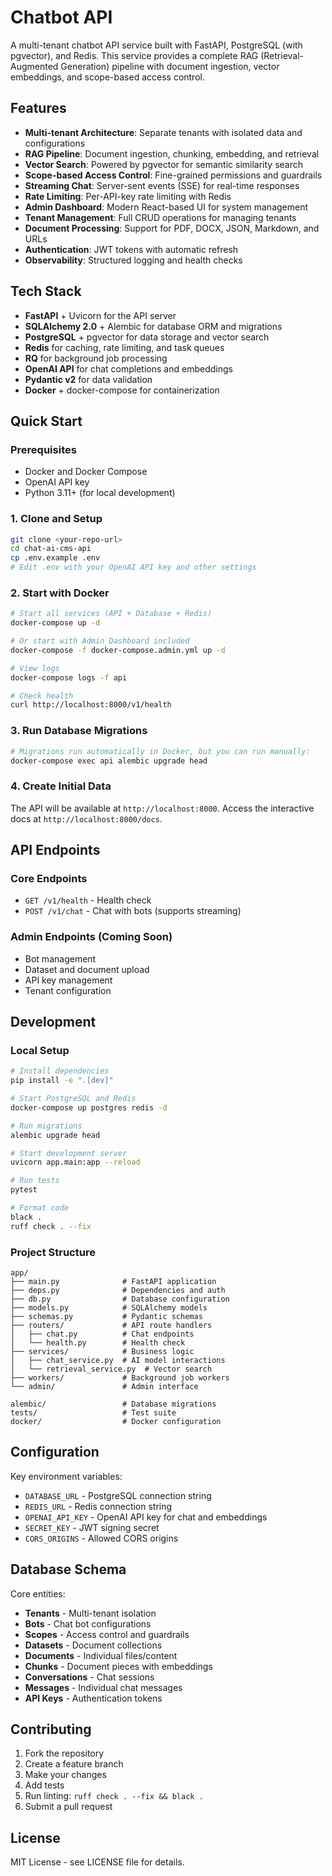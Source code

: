 # Chatbot API

A multi-tenant chatbot API service built with FastAPI, PostgreSQL (with pgvector), and Redis. This service provides a complete RAG (Retrieval-Augmented Generation) pipeline with document ingestion, vector embeddings, and scope-based access control.

## Features

- **Multi-tenant Architecture**: Separate tenants with isolated data and configurations
- **RAG Pipeline**: Document ingestion, chunking, embedding, and retrieval
- **Vector Search**: Powered by pgvector for semantic similarity search  
- **Scope-based Access Control**: Fine-grained permissions and guardrails
- **Streaming Chat**: Server-sent events (SSE) for real-time responses
- **Rate Limiting**: Per-API-key rate limiting with Redis
- **Admin Dashboard**: Modern React-based UI for system management
- **Tenant Management**: Full CRUD operations for managing tenants
- **Document Processing**: Support for PDF, DOCX, JSON, Markdown, and URLs
- **Authentication**: JWT tokens with automatic refresh
- **Observability**: Structured logging and health checks

## Tech Stack

- **FastAPI** + Uvicorn for the API server
- **SQLAlchemy 2.0** + Alembic for database ORM and migrations
- **PostgreSQL** + pgvector for data storage and vector search
- **Redis** for caching, rate limiting, and task queues
- **RQ** for background job processing
- **OpenAI API** for chat completions and embeddings
- **Pydantic v2** for data validation
- **Docker** + docker-compose for containerization

## Quick Start

### Prerequisites

- Docker and Docker Compose
- OpenAI API key
- Python 3.11+ (for local development)

### 1. Clone and Setup

```bash
git clone <your-repo-url>
cd chat-ai-cms-api
cp .env.example .env
# Edit .env with your OpenAI API key and other settings
```

### 2. Start with Docker

```bash
# Start all services (API + Database + Redis)
docker-compose up -d

# Or start with Admin Dashboard included
docker-compose -f docker-compose.admin.yml up -d

# View logs
docker-compose logs -f api

# Check health
curl http://localhost:8000/v1/health
```

### 3. Run Database Migrations

```bash
# Migrations run automatically in Docker, but you can run manually:
docker-compose exec api alembic upgrade head
```

### 4. Create Initial Data

The API will be available at `http://localhost:8000`. Access the interactive docs at `http://localhost:8000/docs`.

## API Endpoints

### Core Endpoints

- `GET /v1/health` - Health check
- `POST /v1/chat` - Chat with bots (supports streaming)

### Admin Endpoints (Coming Soon)

- Bot management
- Dataset and document upload
- API key management
- Tenant configuration

## Development

### Local Setup

```bash
# Install dependencies
pip install -e ".[dev]"

# Start PostgreSQL and Redis
docker-compose up postgres redis -d

# Run migrations
alembic upgrade head

# Start development server
uvicorn app.main:app --reload

# Run tests
pytest

# Format code
black .
ruff check . --fix
```

### Project Structure

```
app/
├── main.py              # FastAPI application
├── deps.py              # Dependencies and auth
├── db.py                # Database configuration
├── models.py            # SQLAlchemy models
├── schemas.py           # Pydantic schemas
├── routers/             # API route handlers
│   ├── chat.py          # Chat endpoints
│   └── health.py        # Health check
├── services/            # Business logic
│   ├── chat_service.py  # AI model interactions
│   └── retrieval_service.py  # Vector search
├── workers/             # Background job workers
└── admin/               # Admin interface

alembic/                 # Database migrations
tests/                   # Test suite
docker/                  # Docker configuration
```

## Configuration

Key environment variables:

- `DATABASE_URL` - PostgreSQL connection string
- `REDIS_URL` - Redis connection string
- `OPENAI_API_KEY` - OpenAI API key for chat and embeddings
- `SECRET_KEY` - JWT signing secret
- `CORS_ORIGINS` - Allowed CORS origins

## Database Schema

Core entities:
- **Tenants** - Multi-tenant isolation
- **Bots** - Chat bot configurations
- **Scopes** - Access control and guardrails
- **Datasets** - Document collections
- **Documents** - Individual files/content
- **Chunks** - Document pieces with embeddings
- **Conversations** - Chat sessions
- **Messages** - Individual chat messages
- **API Keys** - Authentication tokens

## Contributing

1. Fork the repository
2. Create a feature branch
3. Make your changes
4. Add tests
5. Run linting: `ruff check . --fix && black .`
6. Submit a pull request

## License

MIT License - see LICENSE file for details.
